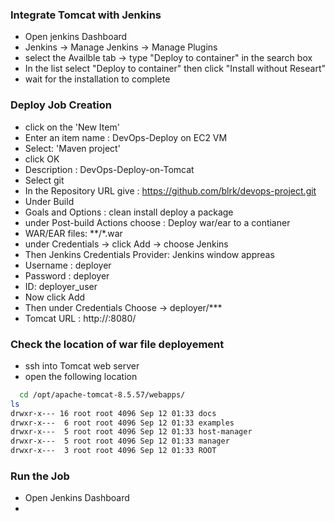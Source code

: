 ### Integrate Tomcat with Jenkins
* Open jenkins Dashboard
* Jenkins -> Manage Jenkins -> Manage Plugins
* select the Availble tab -> type "Deploy to container" in the search box
* In the list select "Deploy to container" then click "Install without Researt"
* wait for the installation to complete
### Deploy Job Creation
* click on the 'New Item'
* Enter an item name : DevOps-Deploy on EC2 VM
* Select: 'Maven project'
* click OK
* Description : DevOps-Deploy-on-Tomcat
* Select git
* In the Repository URL give : https://github.com/blrk/devops-project.git
* Under Build 
* Goals and Options : clean install deploy a package
* under Post-build Actions choose : Deploy war/ear to a contianer
* WAR/EAR files: **/*.war
* under Credentials -> click Add -> choose Jenkins
* Then Jenkins Credentials Provider: Jenkins window appreas
* Username : deployer
* Password : deployer
* ID: deployer_user
* Now click Add
* Then under Credentials Choose -> deployer/***
* Tomcat URL : http://<public-ip-of-tomcat-server>:8080/
### Check the location of war file deployement 
* ssh into Tomcat web server
* open the following location
``` bash
  cd /opt/apache-tomcat-8.5.57/webapps/
ls
drwxr-x--- 16 root root 4096 Sep 12 01:33 docs
drwxr-x---  6 root root 4096 Sep 12 01:33 examples
drwxr-x---  5 root root 4096 Sep 12 01:33 host-manager
drwxr-x---  5 root root 4096 Sep 12 01:33 manager
drwxr-x---  3 root root 4096 Sep 12 01:33 ROOT
```
### Run the Job
* Open Jenkins Dashboard
* 



